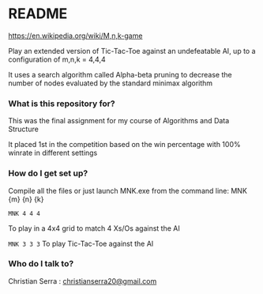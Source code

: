 # README #
https://en.wikipedia.org/wiki/M,n,k-game

Play an extended version of Tic-Tac-Toe against an undefeatable AI, up to a configuration of m,n,k = 4,4,4

It uses a search algorithm called Alpha-beta pruning to decrease the number of nodes evaluated by the standard minimax algorithm

### What is this repository for? ###
This was the final assignment for my course of Algorithms and Data Structure

It placed 1st in the competition based on the win percentage with 100% winrate in different settings 

### How do I get set up? ###
Compile all the files or just launch MNK.exe from the command line:
MNK {m} {n} {k}

`MNK 4 4 4`

To play in a 4x4 grid to match 4 Xs/Os against the AI

`MNK 3 3 3`
To play Tic-Tac-Toe against the AI

### Who do I talk to? ###
Christian Serra : christianserra20@gmail.com
